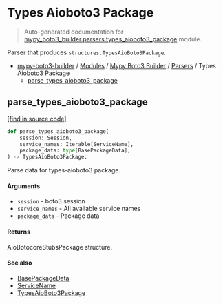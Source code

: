 # Types Aioboto3 Package

> Auto-generated documentation for [mypy_boto3_builder.parsers.types_aioboto3_package](https://github.com/youtype/mypy_boto3_builder/blob/main/mypy_boto3_builder/parsers/types_aioboto3_package.py) module.

Parser that produces `structures.TypesAioBoto3Package`.

- [mypy-boto3-builder](../../README.md#mypy_boto3_builder) / [Modules](../../MODULES.md#mypy-boto3-builder-modules) / [Mypy Boto3 Builder](../index.md#mypy-boto3-builder) / [Parsers](index.md#parsers) / Types Aioboto3 Package
    - [parse_types_aioboto3_package](#parse_types_aioboto3_package)

## parse_types_aioboto3_package

[[find in source code]](https://github.com/youtype/mypy_boto3_builder/blob/main/mypy_boto3_builder/parsers/types_aioboto3_package.py#L23)

```python
def parse_types_aioboto3_package(
    session: Session,
    service_names: Iterable[ServiceName],
    package_data: type[BasePackageData],
) -> TypesAioBoto3Package:
```

Parse data for types-aioboto3 package.

#### Arguments

- `session` - boto3 session
- `service_names` - All available service names
- `package_data` - Package data

#### Returns

AioBotocoreStubsPackage structure.

#### See also

- [BasePackageData](../package_data.md#basepackagedata)
- [ServiceName](../service_name.md#servicename)
- [TypesAioBoto3Package](../structures/types_aioboto3_package.md#typesaioboto3package)
